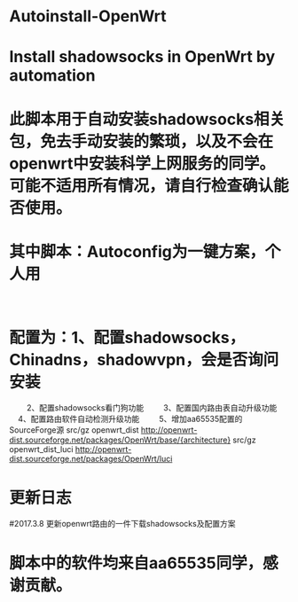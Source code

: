 # Autoinstall-OpenWrt

# Install shadowsocks in OpenWrt by automation

# 此脚本用于自动安装shadowsocks相关包，免去手动安装的繁琐，以及不会在openwrt中安装科学上网服务的同学。可能不适用所有情况，请自行检查确认能否使用。
#  其中脚本：Autoconfig为一键方案，个人用
  
  # 配置为：1、配置shadowsocks，Chinadns，shadowvpn，会是否询问安装
          2、配置shadowsocks看门狗功能
          3、配置国内路由表自动升级功能
          4、配置路由软件自动检测升级功能
          5、增加aa65535配置的SourceForge源
           src/gz openwrt_dist http://openwrt-dist.sourceforge.net/packages/OpenWrt/base/{architecture}
           src/gz openwrt_dist_luci http://openwrt-dist.sourceforge.net/packages/OpenWrt/luci
# 更新日志
#2017.3.8 更新openwrt路由的一件下载shadowsocks及配置方案
# 脚本中的软件均来自aa65535同学，感谢贡献。
